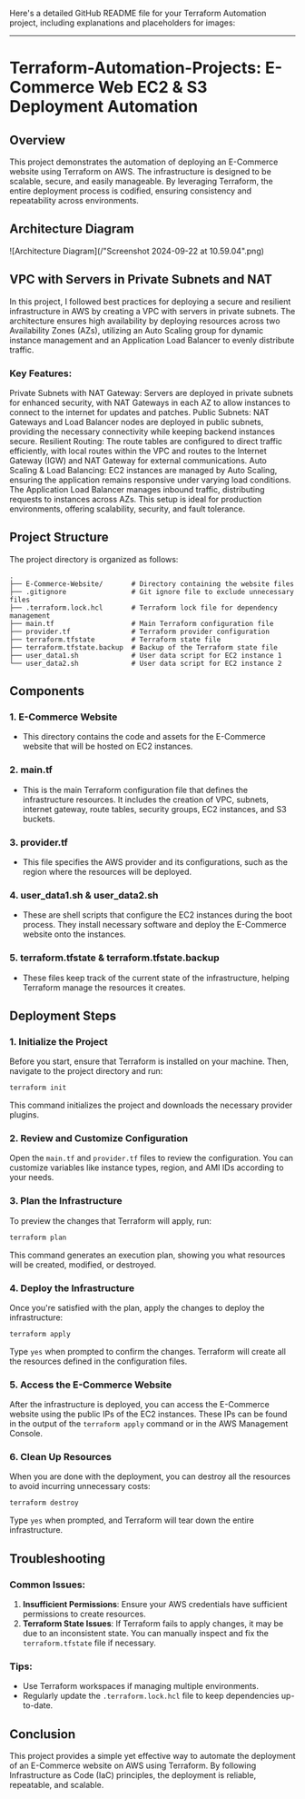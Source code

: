 Here's a detailed GitHub README file for your Terraform Automation project, including explanations and placeholders for images:

---

# Terraform-Automation-Projects: E-Commerce Web EC2 & S3 Deployment Automation

## Overview

This project demonstrates the automation of deploying an E-Commerce website using Terraform on AWS. The infrastructure is designed to be scalable, secure, and easily manageable. By leveraging Terraform, the entire deployment process is codified, ensuring consistency and repeatability across environments.

## Architecture Diagram

![Architecture Diagram](/"Screenshot 2024-09-22 at 10.59.04".png)


## VPC with Servers in Private Subnets and NAT
In this project, I followed best practices for deploying a secure and resilient infrastructure in AWS by creating a VPC with servers in private subnets. The architecture ensures high availability by deploying resources across two Availability Zones (AZs), utilizing an Auto Scaling group for dynamic instance management and an Application Load Balancer to evenly distribute traffic.

### Key Features:
Private Subnets with NAT Gateway: Servers are deployed in private subnets for enhanced security, with NAT Gateways in each AZ to allow instances to connect to the internet for updates and patches.
Public Subnets: NAT Gateways and Load Balancer nodes are deployed in public subnets, providing the necessary connectivity while keeping backend instances secure.
Resilient Routing: The route tables are configured to direct traffic efficiently, with local routes within the VPC and routes to the Internet Gateway (IGW) and NAT Gateway for external communications.
Auto Scaling & Load Balancing: EC2 instances are managed by Auto Scaling, ensuring the application remains responsive under varying load conditions. The Application Load Balancer manages inbound traffic, distributing requests to instances across AZs.
This setup is ideal for production environments, offering scalability, security, and fault tolerance.

## Project Structure

The project directory is organized as follows:

```
.
├── E-Commerce-Website/       # Directory containing the website files
├── .gitignore                # Git ignore file to exclude unnecessary files
├── .terraform.lock.hcl       # Terraform lock file for dependency management
├── main.tf                   # Main Terraform configuration file
├── provider.tf               # Terraform provider configuration
├── terraform.tfstate         # Terraform state file
├── terraform.tfstate.backup  # Backup of the Terraform state file
├── user_data1.sh             # User data script for EC2 instance 1
└── user_data2.sh             # User data script for EC2 instance 2
```

## Components

### 1. **E-Commerce Website**
   - This directory contains the code and assets for the E-Commerce website that will be hosted on EC2 instances.

### 2. **main.tf**
   - This is the main Terraform configuration file that defines the infrastructure resources. It includes the creation of VPC, subnets, internet gateway, route tables, security groups, EC2 instances, and S3 buckets.

### 3. **provider.tf**
   - This file specifies the AWS provider and its configurations, such as the region where the resources will be deployed.

### 4. **user_data1.sh & user_data2.sh**
   - These are shell scripts that configure the EC2 instances during the boot process. They install necessary software and deploy the E-Commerce website onto the instances.

### 5. **terraform.tfstate & terraform.tfstate.backup**
   - These files keep track of the current state of the infrastructure, helping Terraform manage the resources it creates.

## Deployment Steps

### 1. **Initialize the Project**

Before you start, ensure that Terraform is installed on your machine. Then, navigate to the project directory and run:

```bash
terraform init
```

This command initializes the project and downloads the necessary provider plugins.

### 2. **Review and Customize Configuration**

Open the `main.tf` and `provider.tf` files to review the configuration. You can customize variables like instance types, region, and AMI IDs according to your needs.

### 3. **Plan the Infrastructure**

To preview the changes that Terraform will apply, run:

```bash
terraform plan
```

This command generates an execution plan, showing you what resources will be created, modified, or destroyed.

### 4. **Deploy the Infrastructure**

Once you're satisfied with the plan, apply the changes to deploy the infrastructure:

```bash
terraform apply
```

Type `yes` when prompted to confirm the changes. Terraform will create all the resources defined in the configuration files.

### 5. **Access the E-Commerce Website**

After the infrastructure is deployed, you can access the E-Commerce website using the public IPs of the EC2 instances. These IPs can be found in the output of the `terraform apply` command or in the AWS Management Console.

### 6. **Clean Up Resources**

When you are done with the deployment, you can destroy all the resources to avoid incurring unnecessary costs:

```bash
terraform destroy
```

Type `yes` when prompted, and Terraform will tear down the entire infrastructure.



## Troubleshooting

### Common Issues:

1. **Insufficient Permissions**: Ensure your AWS credentials have sufficient permissions to create resources.
2. **Terraform State Issues**: If Terraform fails to apply changes, it may be due to an inconsistent state. You can manually inspect and fix the `terraform.tfstate` file if necessary.

### Tips:

- Use Terraform workspaces if managing multiple environments.
- Regularly update the `.terraform.lock.hcl` file to keep dependencies up-to-date.

## Conclusion

This project provides a simple yet effective way to automate the deployment of an E-Commerce website on AWS using Terraform. By following Infrastructure as Code (IaC) principles, the deployment is reliable, repeatable, and scalable.

